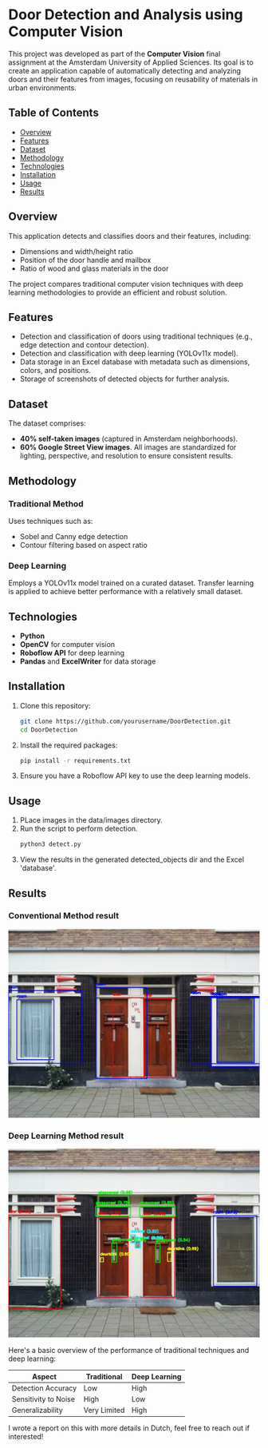 # Door Detection and Analysis using Computer Vision

This project was developed as part of the **Computer Vision** final assignment at the Amsterdam University of Applied Sciences. Its goal is to create an application capable of automatically detecting and analyzing doors and their features from images, focusing on reusability of materials in urban environments.

## Table of Contents
- [Overview](#overview)
- [Features](#features)
- [Dataset](#dataset)
- [Methodology](#methodology)
- [Technologies](#technologies)
- [Installation](#installation)
- [Usage](#usage)
- [Results](#results)


## Overview
This application detects and classifies doors and their features, including:
- Dimensions and width/height ratio
- Position of the door handle and mailbox
- Ratio of wood and glass materials in the door

The project compares traditional computer vision techniques with deep learning methodologies to provide an efficient and robust solution.

## Features
- Detection and classification of doors using traditional techniques (e.g., edge detection and contour detection).
- Detection and classification with deep learning (YOLOv11x model).
- Data storage in an Excel database with metadata such as dimensions, colors, and positions.
- Storage of screenshots of detected objects for further analysis.

## Dataset
The dataset comprises:
- **40% self-taken images** (captured in Amsterdam neighborhoods).
- **60% Google Street View images**.
All images are standardized for lighting, perspective, and resolution to ensure consistent results.

## Methodology
### Traditional Method
Uses techniques such as:
- Sobel and Canny edge detection
- Contour filtering based on aspect ratio

### Deep Learning
Employs a YOLOv11x model trained on a curated dataset. Transfer learning is applied to achieve better performance with a relatively small dataset.

## Technologies
- **Python**
- **OpenCV** for computer vision
- **Roboflow API** for deep learning
- **Pandas** and **ExcelWriter** for data storage

## Installation
1. Clone this repository:
   ```bash
   git clone https://github.com/yourusername/DoorDetection.git
   cd DoorDetection
    ```
2. Install the required packages:
   ```bash
   pip install -r requirements.txt
   ```
3. Ensure you have a Roboflow API key to use the deep learning models.

## Usage
1. PLace images in the data/images directory.
2. Run the script to perform detection.
    ```bash
    python3 detect.py
    ```
3. View the results in the generated detected_objects dir and the Excel 'database'.

## Results
### Conventional Method result
![Alt Text](Conventional/detected_objects/SomeImage/SomeImage_annotated.jpg "Conventional Method")
### Deep Learning Method result
![Alt Text](DeepLearning/detected_objects/SomeImage/annotated_image.jpg "Deep learning Method")

Here's a basic overview of the performance of traditional techniques and deep learning:

| Aspect                  | Traditional  | Deep Learning |
|-------------------------|--------------|---------------|
| Detection Accuracy      | Low          | High          |
| Sensitivity to Noise    | High         | Low           |
| Generalizability        | Very Limited | High          |


I wrote a report on this with more details in Dutch, feel free to reach out if interested!